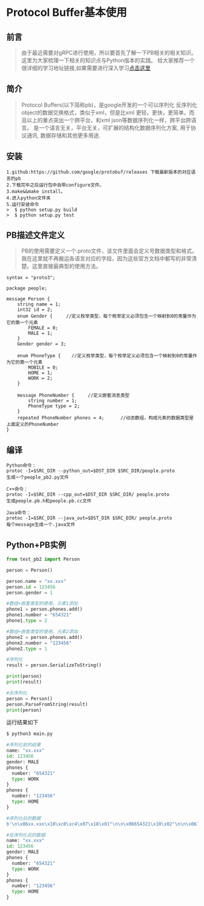 # Protocol Buffer基本使用

## 前言

> 由于最近需要对gRPC进行使用，所以要首先了解一下PB相关的相关知识。这里为大家梳理一下相关的知识点与Python版本的实践。 给大家推荐一个很详细的学习地址链接,如果需要进行深入学习[点击这里](https://www.cntofu.com/book/116/index.html)

## 简介

> Protocol Buffers\(以下简称pb\)，是google开发的一个可以序列化 反序列化object的数据交换格式，类似于xml，但是比xml 更轻，更快，更简单。而且以上的重点突出一个跨平台，和xml json等数据序列化一样，跨平台跨语言。 是一个语言无关，平台无关，可扩展的结构化数据序列化方案, 用于协议通讯, 数据存储和其他更多用途.

## 安装

```text
1.github:https://github.com/google/protobuf/releases 下载最新版本的对应语言的pb
2.下载完毕之后运行包中自带configure文件。
3.make&&make install。
4.进入python文件夹 
5.运行安装命令
>  $ python setup.py build
>  $ python setup.py test
```

## PB描述文件定义

> PB的使用需要定义一个.proto文件，该文件里面会定义号数据类型和格式。我在这里就不再搬运各语言对应的字段，因为这些官方文档中都写的非常清楚。这里直接最典型的使用方法。

```text
syntax = "proto3";

package people;

message Person {
    string name = 1;
    int32 id = 2;
    enum Gender {     //定义枚举类型，每个枚举定义必须包含一个映射到0的常量作为它的第一个元素
        FEMALE = 0;
        MALE = 1;
    }
    Gender gender = 3;

    enum PhoneType {    //定义枚举类型，每个枚举定义必须包含一个映射到0的常量作为它的第一个元素
        MOBILE = 0;
        HOME = 1;
        WORK = 2;
    }

    message PhoneNumber {     //定义嵌套消息类型
        string number = 1;
        PhoneType type = 2;
    }
    repeated PhoneNumber phones = 4;      //动态数组，构成元素的数据类型是上面定义的PhoneNumber
}
```

## 编译

```text
Python命令：
protoc -I=$SRC_DIR --python_out=$DST_DIR $SRC_DIR/people.proto
生成一个people_pb2.py文件

C++命令：
protoc -I=$SRC_DIR --cpp_out=$DST_DIR $SRC_DIR/ people.proto
生成people.pb.h和people.pb.cc文件

Java命令：
protoc -I=$SRC_DIR --java_out=$DST_DIR $SRC_DIR/ people.proto
每个message生成一个.java文件
```

## Python+PB实例

```python
from test_pb2 import Person

person = Person()

person.name = "xx.xxx"
person.id = 123456
person.gender = 1

#数组+嵌套类型的使用，元素1添加
phone1 = person.phones.add()
phone1.number = "654321"
phone1.type = 2

#数组+嵌套类型的使用，元素2添加
phone2 = person.phones.add()
phone2.number = "123456"
phone2.type = 1

#序列化
result = person.SerializeToString()

print(person)
print(result)

#反序列化
person = Person()
person.ParseFromString(result)
print(person)
```

运行结果如下

```python
$ python3 main.py 

#序列化前的结果
name: "xx.xxx"
id: 123456
gender: MALE
phones {
  number: "654321"
  type: WORK
}
phones {
  number: "123456"
  type: HOME
}

#序列化后的数据
b'\n\x06xx.xxx\x10\xc0\xc4\x07\x18\x01"\n\n\x06654321\x10\x02"\n\n\x06123456\x10\x01'

#反序列化后的数据
name: "xx.xxx"
id: 123456
gender: MALE
phones {
  number: "654321"
  type: WORK
}
phones {
  number: "123456"
  type: HOME
}
```

